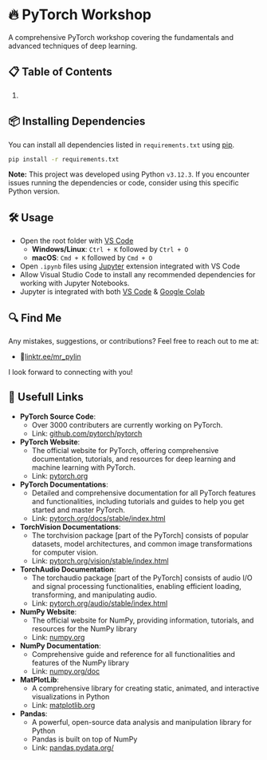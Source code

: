 # 🔥 PyTorch Workshop
A comprehensive PyTorch workshop covering the fundamentals and advanced techniques of deep learning.

## 📋 Table of Contents
   1. 

## 📦 Installing Dependencies
You can install all dependencies listed in `requirements.txt` using [pip](https://pip.pypa.io/en/stable/installation/).
```bash
pip install -r requirements.txt
```
**Note:** This project was developed using Python `v3.12.3`. If you encounter issues running the dependencies or code, consider using this specific Python version.

## 🛠️ Usage
   - Open the root folder with [VS Code](https://code.visualstudio.com/)
      - **Windows/Linux**: `Ctrl + K` followed by `Ctrl + O`
      - **macOS**: `Cmd + K` followed by `Cmd + O`
   - Open `.ipynb` files using [Jupyter](https://jupyter.org/) extension integrated with VS Code
   - Allow Visual Studio Code to install any recommended dependencies for working with Jupyter Notebooks.
   - Jupyter is integrated with both [VS Code](https://code.visualstudio.com/) & [Google Colab](https://colab.research.google.com/)

## 🔍 Find Me
Any mistakes, suggestions, or contributions? Feel free to reach out to me at:
   - 📍[linktr.ee/mr_pylin](https://linktr.ee/mr_pylin)
   
I look forward to connecting with you! 

## 🔗 Usefull Links
   - **PyTorch Source Code**:
      - Over 3000 contributers are currently working on PyTorch.
      - Link: [github.com/pytorch/pytorch](https://github.com/pytorch/pytorch)
   - **PyTorch Website**:
      - The official website for PyTorch, offering comprehensive documentation, tutorials, and resources for deep learning and machine learning with PyTorch.
      - Link: [pytorch.org](https://pytorch.org/)
   - **PyTorch Documentations**:
      - Detailed and comprehensive documentation for all PyTorch features and functionalities, including tutorials and guides to help you get started and master PyTorch.
      - Link: [pytorch.org/docs/stable/index.html](https://pytorch.org/docs/stable/index.html)
   - **TorchVision Documentations**:
      - The torchvision package [part of the PyTorch] consists of popular datasets, model architectures, and common image transformations for computer vision.
      - Link: [pytorch.org/vision/stable/index.html](https://pytorch.org/vision/stable/index.html)
   - **TorchAudio Documentation**:
      - The torchaudio package [part of the PyTorch] consists of audio I/O and signal processing functionalities, enabling efficient loading, transforming, and manipulating audio.
      - Link: [pytorch.org/audio/stable/index.html](https://pytorch.org/audio/stable/index.html)
   - **NumPy Website**:
      - The official website for NumPy, providing information, tutorials, and resources for the NumPy library
      - Link: [numpy.org](https://numpy.org/)
   - **NumPy Documentation**:
      - Comprehensive guide and reference for all functionalities and features of the NumPy library
      - Link: [numpy.org/doc](https://numpy.org/doc/)
   - **MatPlotLib**:
      - A comprehensive library for creating static, animated, and interactive visualizations in Python
      - Link: [matplotlib.org](https://matplotlib.org/)
   - **Pandas**:
      - A powerful, open-source data analysis and manipulation library for Python
      - Pandas is built on top of NumPy
      - Link: [pandas.pydata.org/](https://pandas.pydata.org/)